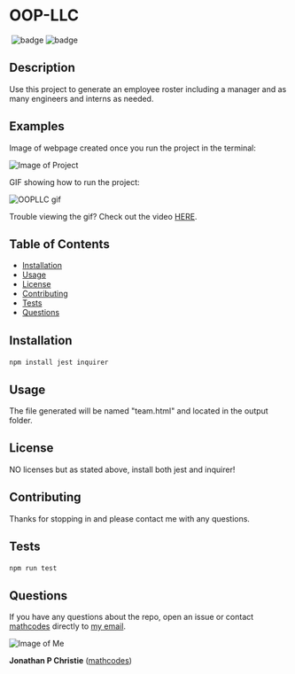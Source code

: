 
# OOP-LLC
​
![badge](https://img.shields.io/badge/Dependency-Jest-blue) ![badge](https://img.shields.io/badge/Dependency-Inquirer-orange)
​
## Description
Use this project to generate an employee roster including a manager and as many engineers and interns as needed.
​
## Examples

Image of webpage created once you run the project in the terminal:

![Image of Project](https://github.com/mathcodes/OOP-LLC/blob/master/Develop/Assets/OOPLLC.png)

GIF showing how to run the project:

![OOPLLC gif](https://github.com/mathcodes/OOP-LLC/blob/master/Develop/Assets/OOPLLClg.gif)

Trouble viewing the gif? Check out the video [HERE](https://www.youtube.com/watch_popup?v=1gb0uLXVMhA&vq=hd1080).

## Table of Contents
- [Installation](#installation)
- [Usage](#usage)
- [License](#license)
- [Contributing](#contributing)
- [Tests](#tests)
- [Questions](#questions)
 
## Installation
``` npm install jest inquirer ``` 
​
## Usage
The file generated will be named "team.html" and located in the output folder. 
​
## License
NO licenses but as stated above, install both jest and inquirer!
​
## Contributing
Thanks for stopping in and please contact me with any questions.
​
## Tests
``` npm run test ```
​
## Questions
If you have any questions about the repo, open an issue or contact [mathcodes](https://github.com/mathcodes) directly to <a href="mailto:jonpchristie@gmail.com">my email</a>.

![Image of Me](https://avatars0.githubusercontent.com/u/17928947?v=4)

__Jonathan P Christie__ ([mathcodes](https://github.com/mathcodes))
